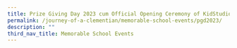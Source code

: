 ```yaml
---
title: Prize Giving Day 2023 cum Official Opening Ceremony of KidStudio
permalink: /journey-of-a-clementian/memorable-school-events/pgd2023/
description: ""
third_nav_title: Memorable School Events
---
```

